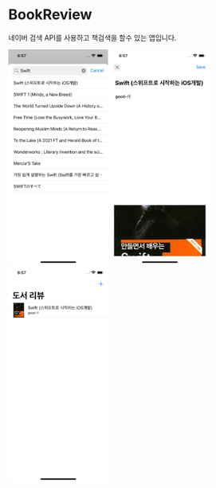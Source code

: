 # BookReview

네이버 검색 API를 사용하고 책검색을 할수 있는 앱입니다.


<p>
<img src="screenshot_01.png" width="200">
<img src="screenshot_02.png" width="200">
<img src="screenshot_03.png" width="200">
</p>
